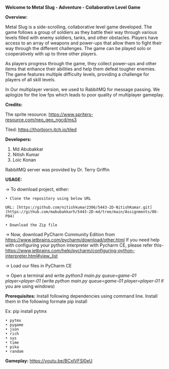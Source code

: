 **Welcome to Metal Slug - Adventure - Collaborative Level Game**

**Overview:**

Metal Slug is a side-scrolling, collaborative level game developed. The game follows a group of soldiers as they battle their way through various levels filled with enemy soldiers, tanks, and other obstacles. Players have access to an array of weapons and power-ups that allow them to fight their way through the different challenges. The game can be played solo or cooperatively with up to three other players.

As players progress through the game, they collect power-ups and other items that enhance their abilities and help them defeat tougher enemies. The game features multiple difficulty levels, providing a challenge for players of all skill levels.

In Our multiplayer version, we used to RabbitMQ for message passing. We aplogize for the low fps which leads to poor quality of multiplayer gameplay.

**Credits:**

The sprite resource:
https://www.spriters-resource.com/neo_geo_ngcd/ms3

Tiled:
https://thorbjorn.itch.io/tiled

**Developers:**
1. Md Abubakkar
2. Nitish Kumar
3. Loic Konan

RabbitMQ server was provided by Dr. Terry Griffin


**USAGE:**

-> To download project, either:

    • Clone the repository using below URL

	URL: [https://github.com/nitishkumar2306/5443-2D-NitishKumar.git](https://github.com/mabubakkarh/5443-2D-md/tree/main/Assignments/06-P04)

    • Download the Zip file
    
 -> Now, download PyCharm Community Edition from https://www.jetbrains.com/pycharm/download/other.html
 If you need help with configuring your python interpreter with Pycharm CE, please refer this- https://www.jetbrains.com/help/pycharm/configuring-python-interpreter.html#view_list
 
 -> Load our files in PyCharm CE
 
 -> Open a terminal and write *python3 main.py queue=game-01 player=player-01*
 (write *python main.py queue=game-01 player=player-01* if you are using windows)
 
 

**Prerequisites:**
Install following dependencies using command line. Install them in the following formate pip install <dependency name>
	
Ex: pip install pytmx
	
    • pytmx
    • pygame
    • json
    • rich
    • sys
    • time
    • pika
    • random
	
**Gameplay:**
https://youtu.be/BCxIVFSl0eU
